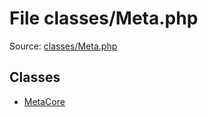 File classes/Meta.php
=========

Source: [classes/Meta.php](https://github.com/PrestaShop/PrestaShop/blob/1.6.1.2/classes/Meta.php)


Classes
-------

* [MetaCore](class.MetaCore.md)

